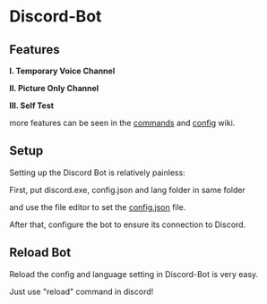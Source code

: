 # Discord-Bot

Features
---
**I. Temporary Voice Channel**

**II. Picture Only Channel**

**III. Self Test**

more features can be seen in the [commands](https://github.com/ccchang123/Discord-Bot/wiki/commands) and [config](https://github.com/ccchang123/Discord-Bot/wiki/config) wiki.

Setup
----
Setting up the Discord Bot is relatively painless:

First, put discord.exe, config.json and lang folder in same folder

and use the file editor to set the [config.json](https://github.com/ccchang123/Discord-Bot/wiki/config) file.

After that, configure the bot to ensure its connection to Discord.

Reload Bot
----
Reload the config and language setting in Discord-Bot is very easy.

Just use "reload" command in discord!
